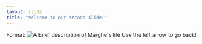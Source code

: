 ```yaml
---
layout: slide
title: "Welcome to our second slide!"
---
```

Format: ![A brief description of Marghe's life](https://pics.ballmemes.com/me-taking-a-depression-nap-the-responsibilities-im-ignoring-2meirl4meirl-37670205.png)
Use the left arrow to go back!
